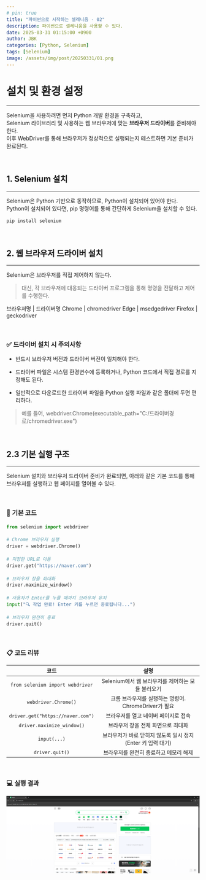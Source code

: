 ```yaml
---
# pin: true
title: "파이썬으로 시작하는 셀레니움 - 02"
description: 파이썬으로 셀레니움을 사용할 수 있다.
date: 2025-03-31 01:15:00 +0900
author: JBK
categories: [Python, Selenium]
tags: [Selenium]
image: /assets/img/post/20250331/01.png
---
```


<!--------------- 📂 Section 1: 설치 및 환경 설정 ----------------->
# **설치 및 환경 설정**
---

Selenium을 사용하려면 먼저 Python 개발 환경을 구축하고,  
Selenium 라이브러리 및 사용하는 웹 브라우저에 맞는 **브라우저 드라이버**를 준비해야 한다.  
이후 WebDriver를 통해 브라우저가 정상적으로 실행되는지 테스트하면 기본 준비가 완료된다.


<br>


## **1. Selenium 설치**
---

Selenium은 Python 기반으로 동작하므로, Python이 설치되어 있어야 한다.  
Python이 설치되어 있다면, pip 명령어를 통해 간단하게 Selenium을 설치할 수 있다.

```bash
pip install selenium
```


<br>


## **2. 웹 브라우저 드라이버 설치**
---

Selenium은 브라우저를 직접 제어하지 않는다.
> 대신, 각 브라우저에 대응되는 드라이버 프로그램을 통해 명령을 전달하고 제어를 수행한다.

브라우저명 | 드라이버명 
Chrome | chromedriver
Edge | msedgedriver
Firefox | geckodriver

<br>

### **✅ 드라이버 설치 시 주의사항**

- 반드시 브라우저 버전과 드라이버 버전이 일치해야 한다.

- 드라이버 파일은 시스템 환경변수에 등록하거나, Python 코드에서 직접 경로를 지정해도 된다.

- 일반적으로 다운로드한 드라이버 파일을 Python 실행 파일과 같은 폴더에 두면 편리하다.

> 예를 들어, webdriver.Chrome(executable_path="C:/드라이버경로/chromedriver.exe")



<br>


## **2.3 기본 실행 구조**
---

Selenium 설치와 브라우저 드라이버 준비가 완료되면, 아래와 같은 기본 코드를 통해
브라우저를 실행하고 웹 페이지를 열어볼 수 있다.

<br>

### **📝 기본 코드**

```python
from selenium import webdriver

# Chrome 브라우저 실행
driver = webdriver.Chrome()

# 지정한 URL로 이동
driver.get("https://naver.com")

# 브라우저 창을 최대화
driver.maximize_window()

# 사용자가 Enter를 누를 때까지 브라우저 유지
input("🔍 작업 완료! Enter 키를 누르면 종료됩니다...")

# 브라우저 완전히 종료
driver.quit()
```

<br>

### **📋 코드 리뷰**

|               코드                |                             설명                             |
| :-------------------------------: | :----------------------------------------------------------: |
| `from selenium import webdriver`  |      Selenium에서 웹 브라우저를 제어하는 모듈 불러오기       |
|       `webdriver.Chrome()`        |     크롬 브라우저를 실행하는 명령어. ChromeDriver가 필요     |
| `driver.get("https://naver.com")` |             브라우저를 열고 네이버 페이지로 접속             |
|    `driver.maximize_window()`     |              브라우저 창을 전체 화면으로 최대화              |
|           `input(...)`            | 브라우저가 바로 닫히지 않도록 일시 정지 (Enter 키 입력 대기) |
|          `driver.quit()`          |            브라우저를 완전히 종료하고 메모리 해제            |

<br>

### **💻 실행 결과**

![](/assets/img/post/20250331/02.png)